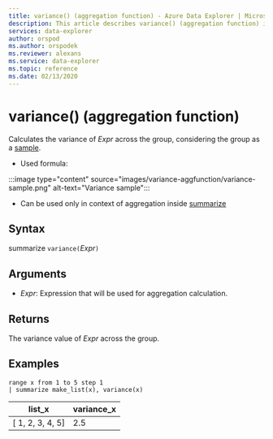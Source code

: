 ```yaml
---
title: variance() (aggregation function) - Azure Data Explorer | Microsoft Docs
description: This article describes variance() (aggregation function) in Azure Data Explorer.
services: data-explorer
author: orspod
ms.author: orspodek
ms.reviewer: alexans
ms.service: data-explorer
ms.topic: reference
ms.date: 02/13/2020
---
```

# variance() (aggregation function)

Calculates the variance of *Expr* across the group, considering the group as a [sample](https://en.wikipedia.org/wiki/Sample_%28statistics%29). 

* Used formula:

:::image type="content" source="images/variance-aggfunction/variance-sample.png" alt-text="Variance sample":::

* Can be used only in context of aggregation inside [summarize](summarizeoperator.md)

## Syntax

summarize `variance(`*Expr*`)`

## Arguments

* *Expr*: Expression that will be used for aggregation calculation. 

## Returns

The variance value of *Expr* across the group.
 
## Examples

```apl
range x from 1 to 5 step 1
| summarize make_list(x), variance(x) 
```

|list_x|variance_x|
|---|---|
|[ 1, 2, 3, 4, 5]|2.5|